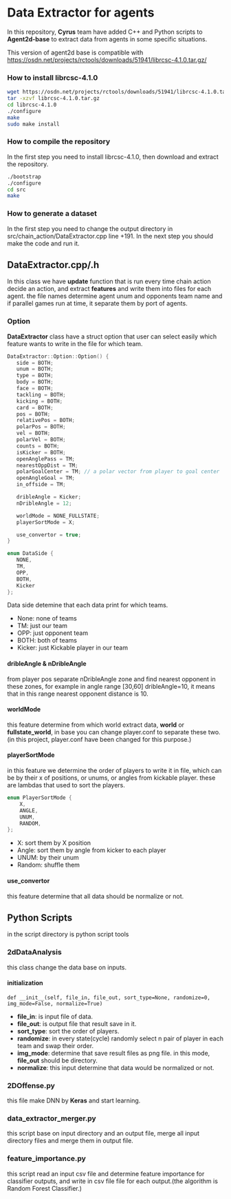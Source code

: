 # Data Extractor for agents
In this repository, **Cyrus**  team have added C++ and Python scripts to **Agent2d-base** to extract data from agents in some specific situations.

This version of agent2d base is compatible with https://osdn.net/projects/rctools/downloads/51941/librcsc-4.1.0.tar.gz/

### How to install librcsc-4.1.0
```bash
wget https://osdn.net/projects/rctools/downloads/51941/librcsc-4.1.0.tar.gz/
tar -xzvf librcsc-4.1.0.tar.gz
cd librcsc-4.1.0
./configure
make
sudo make install
```

### How to compile the repository
In the first step you need to install librcsc-4.1.0, then download and extract the repository.
```bash
./bootstrap
./configure
cd src
make
```

### How to generate a dataset
In the first step you need to change the output directory in src/chain_action/DataExtractor.cpp line +191.
In the next step you should make the code and run it.

## DataExtractor.cpp/.h
In this class we have **update** function that is run every time chain action decide an action, and extract **features** and write them into files for each agent.
the file names determine agent unum and opponents team name and if parallel games run at time, it separate them by port of agents.

### Option
**DataExtractor** class  have a struct option that user can select easily which feature wants to write in the file for which team.

 ```c++
 DataExtractor::Option::Option() {
    side = BOTH;
    unum = BOTH;
    type = BOTH;
    body = BOTH;
    face = BOTH;
    tackling = BOTH;
    kicking = BOTH;
    card = BOTH;
    pos = BOTH;
    relativePos = BOTH;
    polarPos = BOTH;
    vel = BOTH;
    polarVel = BOTH;
    counts = BOTH;
    isKicker = BOTH;
    openAnglePass = TM;
    nearestOppDist = TM;
    polarGoalCenter = TM; // a polar vector from player to goal center
    openAngleGoal = TM;
    in_offside = TM;

    dribleAngle = Kicker;
    nDribleAngle = 12;

    worldMode = NONE_FULLSTATE;
    playerSortMode = X;

    use_convertor = true;
}
 ```

 ```c++ 
enum DataSide {
    NONE,
    TM,
    OPP,
    BOTH,
    Kicker
};
```

 Data side detemine that each data print for which teams.
 

 - None: none of teams
 - TM: just our team
 - OPP: just opponent team
 - BOTH: both of teams
 - Kicker: just Kickable player in our team

 
 #### dribleAngle  & nDribleAngle
 from player pos separate nDribleAngle zone and find nearest opponent in these zones, for example in angle range [30,60] dribleAngle=10, it means that in this range nearest opponent distance is 10.

 #### worldMode
 this feature determine from which world extract data, **world** or **fullstate_world**, in base you can change player.conf to separate these two.(in this project, player.conf have been changed for this purpose.)

#### playerSortMode
in this feature we determine the order of players to write it in file, which can be by their x of positions, or unums, or angles from kickable player. these are lambdas that used to sort the players.

```c++
enum PlayerSortMode {
    X,
    ANGLE,
    UNUM,
    RANDOM,
};
```

 - X: sort them by X position
 - Angle: sort them by angle from kicker to each player
 - UNUM: by their unum
 - Random: shuffle them

#### use_convertor
this feature determine that all data should be normalize or not.

## Python Scripts
in the script directory is python script tools

### 2dDataAnalysis
this class change the data base on inputs.
#### initialization
```python3
def __init__(self, file_in, file_out, sort_type=None, randomize=0, img_mode=False, normalize=True)
```

 - **file_in**: is input file of data.
 - **file_out**: is output file that result save in it.
 - **sort_type**: sort the order of players.
 - **randomize**: in every state(cycle) randomly select n pair of player in each team and swap their order.
 - **img_mode**: determine that save result files as png file. in this mode, **file_out** should be directory.
 - **normalize**: this input determine that data would be normalized or not.

### 2DOffense.py
this file make DNN by **Keras** and start learning.

### data_extractor_merger.py
this script base on input directory and an output file, merge all input directory files and merge them in output file.

### feature_importance.py
this script read an input csv file and determine feature importance for classifier outputs, and write in csv file file for each output.(the algorithm is Random Forest Classifier.)
